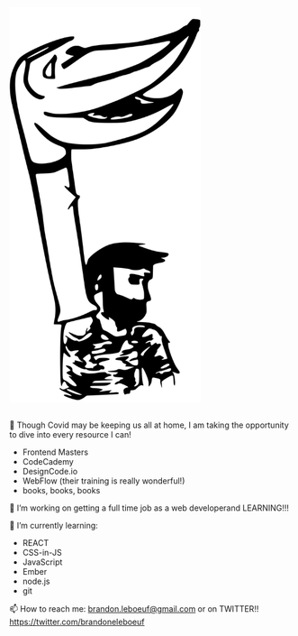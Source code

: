 
<div align="center>
  ## 👋 Welcome to my REPO 👋
</div>

💻 I am a 🧛 junior web developer based out of Portland, Oregon.

😄 Pronouns: He/Him

🗃 Looking for a Web Dev / Software Engineer job on an ethnically diverse team
that has strong women in leadership!!

I've been focusing on web dev since september 2019 and have 10+ years experience 
in Hospitality (including my most recent job an AGM at Il Solito restaurant in Portland)



<div align="center">
  <img  width="340" height="700" src="https://raw.githubusercontent.com/brandonleboeuf/brandonleboeuf/master/puppet.svg" alt="Drawing of a puppet">
</div>


## 
👊 Though Covid may be keeping us all at home, I am taking
the opportunity to dive into every resource I can!

  * Frontend Masters
  * CodeCademy
  * DesignCode.io
  * WebFlow (their training is really wonderful!)
  * books, books, books


🔭 I’m working on getting a full time job as a web developerand LEARNING!!!


🌱 I’m currently learning: 

  * REACT
  * CSS-in-JS
  * JavaScript
  * Ember
  * node.js
  * git


📫 How to reach me: brandon.leboeuf@gmail.com or on TWITTER!! https://twitter.com/brandoneleboeuf


